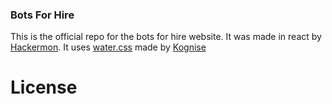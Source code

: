 ### Bots For Hire

This is the official repo for the bots for hire website. It was made in react by [Hackermon](https://github.com/isuckatprogram). It uses [water.css](https://watercss.kognise.dev) made by [Kognise](https://github.com/kognise)


# License